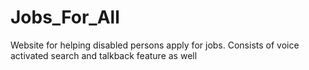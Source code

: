 # Jobs_For_All
Website for helping disabled persons apply for jobs. Consists of voice activated search and talkback feature as well

